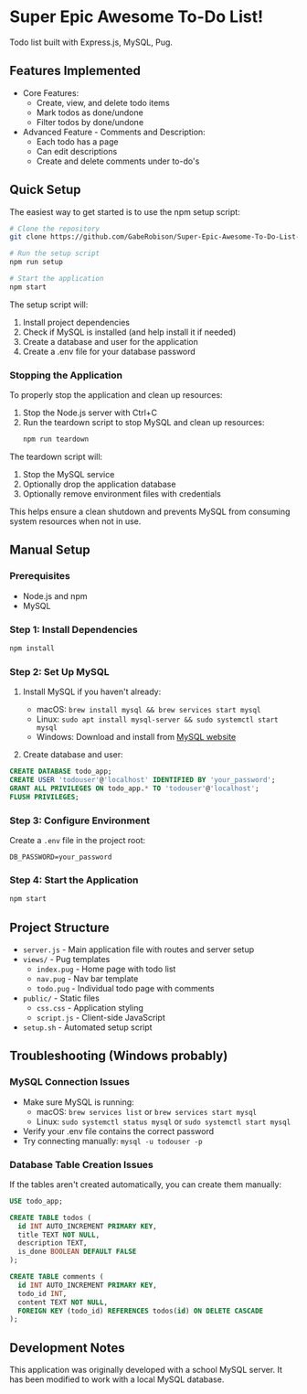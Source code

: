 # Super Epic Awesome To-Do List!

Todo list built with Express.js, MySQL, Pug.

## Features Implemented

- Core Features:
  - Create, view, and delete todo items
  - Mark todos as done/undone
  - Filter todos by done/undone
- Advanced Feature - Comments and Description:
  - Each todo has a page
  - Can edit descriptions
  - Create and delete comments under to-do's

## Quick Setup

The easiest way to get started is to use the npm setup script:

```bash
# Clone the repository
git clone https://github.com/GabeRobison/Super-Epic-Awesome-To-Do-List-App.git

# Run the setup script
npm run setup

# Start the application
npm start
```

The setup script will:

1. Install project dependencies
2. Check if MySQL is installed (and help install it if needed)
3. Create a database and user for the application
4. Create a .env file for your database password

### Stopping the Application

To properly stop the application and clean up resources:

1. Stop the Node.js server with Ctrl+C
2. Run the teardown script to stop MySQL and clean up resources:
   ```bash
   npm run teardown
   ```

The teardown script will:

1. Stop the MySQL service
2. Optionally drop the application database
3. Optionally remove environment files with credentials

This helps ensure a clean shutdown and prevents MySQL from consuming system resources when not in use.

## Manual Setup

### Prerequisites

- Node.js and npm
- MySQL

### Step 1: Install Dependencies

```bash
npm install
```

### Step 2: Set Up MySQL

1. Install MySQL if you haven't already:

   - macOS: `brew install mysql && brew services start mysql`
   - Linux: `sudo apt install mysql-server && sudo systemctl start mysql`
   - Windows: Download and install from [MySQL website](https://dev.mysql.com/downloads/installer/)

2. Create database and user:

```sql
CREATE DATABASE todo_app;
CREATE USER 'todouser'@'localhost' IDENTIFIED BY 'your_password';
GRANT ALL PRIVILEGES ON todo_app.* TO 'todouser'@'localhost';
FLUSH PRIVILEGES;
```

### Step 3: Configure Environment

Create a `.env` file in the project root:

```
DB_PASSWORD=your_password
```

### Step 4: Start the Application

```bash
npm start
```

## Project Structure

- `server.js` - Main application file with routes and server setup
- `views/` - Pug templates
  - `index.pug` - Home page with todo list
  - `nav.pug` - Nav bar template
  - `todo.pug` - Individual todo page with comments
- `public/` - Static files
  - `css.css` - Application styling
  - `script.js` - Client-side JavaScript
- `setup.sh` - Automated setup script

## Troubleshooting (Windows probably)

### MySQL Connection Issues

- Make sure MySQL is running:
  - macOS: `brew services list` or `brew services start mysql`
  - Linux: `sudo systemctl status mysql` or `sudo systemctl start mysql`
- Verify your .env file contains the correct password
- Try connecting manually: `mysql -u todouser -p`

### Database Table Creation Issues

If the tables aren't created automatically, you can create them manually:

```sql
USE todo_app;

CREATE TABLE todos (
  id INT AUTO_INCREMENT PRIMARY KEY,
  title TEXT NOT NULL,
  description TEXT,
  is_done BOOLEAN DEFAULT FALSE
);

CREATE TABLE comments (
  id INT AUTO_INCREMENT PRIMARY KEY,
  todo_id INT,
  content TEXT NOT NULL,
  FOREIGN KEY (todo_id) REFERENCES todos(id) ON DELETE CASCADE
);
```

## Development Notes

This application was originally developed with a school MySQL server. It has been modified to work with a local MySQL database.
